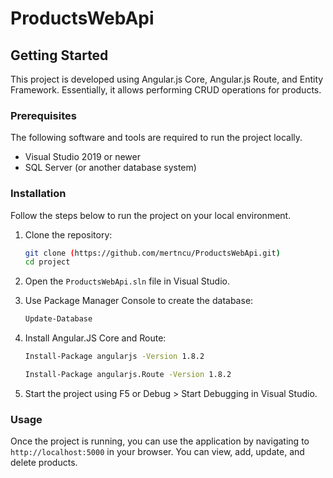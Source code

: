 # ProductsWebApi

## Getting Started

This project is developed using Angular.js Core, Angular.js Route, and Entity Framework. Essentially, it allows performing CRUD operations for products.

### Prerequisites

The following software and tools are required to run the project locally.

- Visual Studio 2019 or newer
- SQL Server (or another database system)

### Installation

Follow the steps below to run the project on your local environment.

1. Clone the repository:

    ```bash
    git clone (https://github.com/mertncu/ProductsWebApi.git)
    cd project
    ```

2. Open the `ProductsWebApi.sln` file in Visual Studio.
3. Use Package Manager Console to create the database:

    ```bash
    Update-Database
    ```

4. Install Angular.JS Core and Route:

    ```bash
   Install-Package angularjs -Version 1.8.2
    
   Install-Package angularjs.Route -Version 1.8.2
    ```

  

5. Start the project using F5 or Debug > Start Debugging in Visual Studio.

### Usage

Once the project is running, you can use the application by navigating to `http://localhost:5000` in your browser. You can view, add, update, and delete products.
